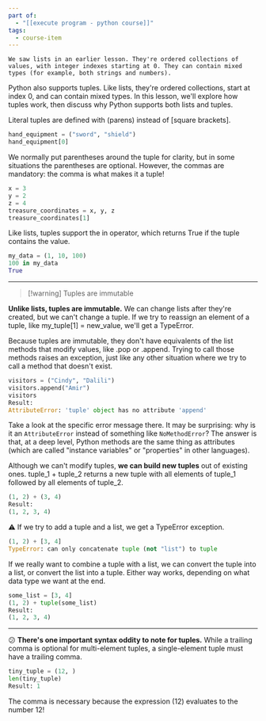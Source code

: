 ```yaml
---
part of:
  - "[[execute program - python course]]"
tags:
  - course-item
---
```

	We saw lists in an earlier lesson. They're ordered collections of values, with integer indexes starting at 0. They can contain mixed types (for example, both strings and numbers).

Python also supports tuples. Like lists, they're ordered collections, start at index 0, and can contain mixed types. In this lesson, we'll explore how tuples work, then discuss why Python supports both lists and tuples.

Literal tuples are defined with (parens) instead of [square brackets].

```python
hand_equipment = ("sword", "shield")
hand_equipment[0]
```

We normally put parentheses around the tuple for clarity, but in some situations the parentheses are optional. However, the commas are mandatory: the comma is what makes it a tuple!

```python
x = 3
y = 2
z = 4
treasure_coordinates = x, y, z
treasure_coordinates[1]
```

Like lists, tuples support the in operator, which returns True if the tuple contains the value.

```python
my_data = (1, 10, 100)
100 in my_data
True
```

___

> [!warning] Tuples are immutable

**Unlike lists, tuples are immutable.** We can change lists after they're created, but we can't change a tuple. If we try to reassign an element of a tuple, like my_tuple[1] = new_value, we'll get a TypeError.


Because tuples are immutable, they don't have equivalents of the list methods that modify values, like .pop or .append. Trying to call those methods raises an exception, just like any other situation where we try to call a method that doesn't exist.

```python
visitors = ("Cindy", "Dalili")
visitors.append("Amir")
visitors
Result:
AttributeError: 'tuple' object has no attribute 'append'
```

Take a look at the specific error message there. It may be surprising: why is it an `AttributeError` instead of something like `NoMethodError`? The answer is that, at a deep level, Python methods are the same thing as attributes (which are called "instance variables" or "properties" in other languages).

Although we can't modify tuples, **we can build new tuples** out of existing ones. tuple_1 + tuple_2 returns a new tuple with all elements of tuple_1 followed by all elements of tuple_2.

```python
(1, 2) + (3, 4)
Result:
(1, 2, 3, 4)
```

⚠ If we try to add a tuple and a list, we get a TypeError exception.

```python
(1, 2) + [3, 4]
TypeError: can only concatenate tuple (not "list") to tuple
```

If we really want to combine a tuple with a list, we can convert the tuple into a list, or convert the list into a tuple. Either way works, depending on what data type we want at the end.

```python
some_list = [3, 4]
(1, 2) + tuple(some_list)
Result:
(1, 2, 3, 4)
```

___

😕 **There's one important syntax oddity to note for tuples.** While a trailing comma is optional for multi-element tuples, a single-element tuple must have a trailing comma.

```python
tiny_tuple = (12, )
len(tiny_tuple)
Result: 1
```

The comma is necessary because the expression (12) evaluates to the number 12!